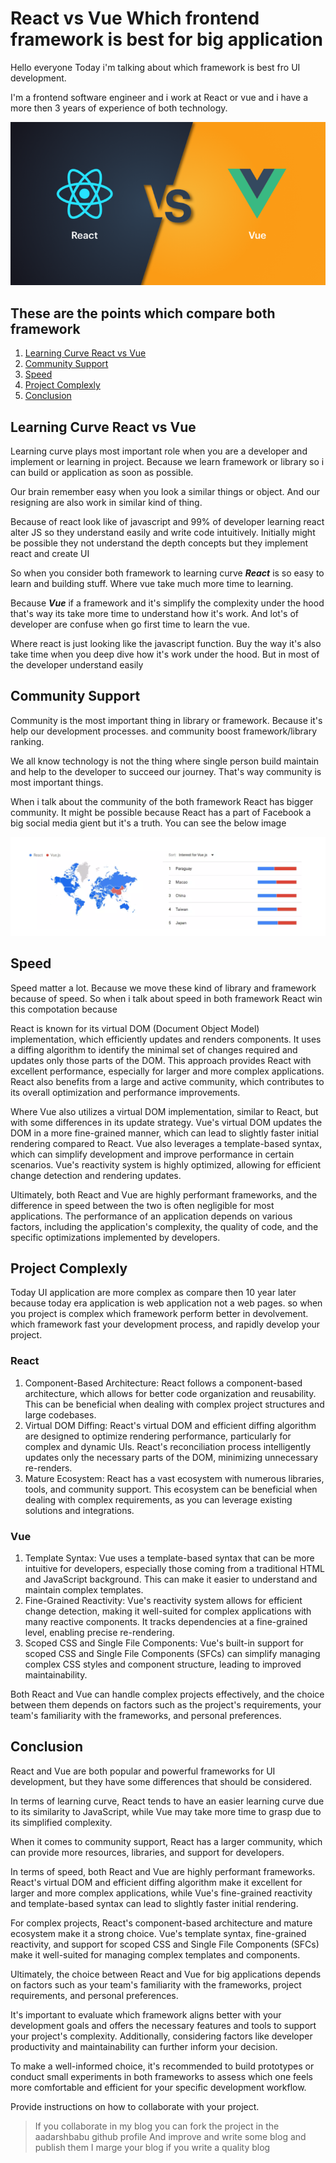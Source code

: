 # React vs Vue Which frontend framework is best for big application

Hello everyone Today i'm talking about which framework is best fro UI development.

I'm a frontend software engineer and i work at React or vue and i have a more then 3 years of experience of both technology.

![React vs vue community](images/reactVsVue.png)

## These are the points which compare both framework

1. [Learning Curve React vs Vue](#learning-curve-react-vs-vue)
2. [Community Support](#community-support)
3. [Speed](#Speed)
4. [Project Complexly](#project-complexly)
5. [Conclusion](#conclusion)

## Learning Curve React vs Vue

Learning curve plays most important role when you are a developer and implement or learning in project. Because we learn framework or library so i can build or application as soon as possible.

Our brain remember easy when you look a similar things or object. And our resigning are also work in similar kind of thing.

Because of react look like of javascript and 99% of developer learning react alter JS so they understand easily and write code intuitively. Initially might be possible they not understand the depth concepts but they implement react and create UI

So when you consider both framework to learning curve **_React_** is so easy to learn and building stuff. Where vue take much more time to learning.

Because **_Vue_** if a framework and it's simplify the complexity under the hood that's way its take more time to understand how it's work. And lot's of developer are confuse when go first time to learn the vue.

Where react is just looking like the javascript function. Buy the way it's also take time when you deep dive how it's work under the hood. But in most of the developer understand easily

## Community Support

Community is the most important thing in library or framework. Because it's help our development processes. and community boost framework/library ranking.

We all know technology is not the thing where single person build maintain and help to the developer to succeed our journey. That's way community is most important things.

When i talk about the community of the both framework React has bigger community. It might be possible because React has a part of Facebook a big social media gient but it's a truth. You can see the below image

![React vs vue community](images/community-React-vs-Vue.png)

## Speed

Speed matter a lot. Because we move these kind of library and framework because of speed. So when i talk about speed in both framework React win this compotation because

React is known for its virtual DOM (Document Object Model) implementation, which efficiently updates and renders components. It uses a diffing algorithm to identify the minimal set of changes required and updates only those parts of the DOM. This approach provides React with excellent performance, especially for larger and more complex applications. React also benefits from a large and active community, which contributes to its overall optimization and performance improvements.

Where Vue also utilizes a virtual DOM implementation, similar to React, but with some differences in its update strategy. Vue's virtual DOM updates the DOM in a more fine-grained manner, which can lead to slightly faster initial rendering compared to React. Vue also leverages a template-based syntax, which can simplify development and improve performance in certain scenarios. Vue's reactivity system is highly optimized, allowing for efficient change detection and rendering updates.

Ultimately, both React and Vue are highly performant frameworks, and the difference in speed between the two is often negligible for most applications. The performance of an application depends on various factors, including the application's complexity, the quality of code, and the specific optimizations implemented by developers.

## Project Complexly

Today UI application are more complex as compare then 10 year later because today era application is web application not a web pages. so when you project is complex which framework perform better in devolvement. which framework fast your development process, and rapidly develop your project.

### React

1. Component-Based Architecture: React follows a component-based architecture, which allows for better code organization and reusability. This can be beneficial when dealing with complex project structures and large codebases.
2. Virtual DOM Diffing: React's virtual DOM and efficient diffing algorithm are designed to optimize rendering performance, particularly for complex and dynamic UIs. React's reconciliation process intelligently updates only the necessary parts of the DOM, minimizing unnecessary re-renders.
3. Mature Ecosystem: React has a vast ecosystem with numerous libraries, tools, and community support. This ecosystem can be beneficial when dealing with complex requirements, as you can leverage existing solutions and integrations.

### Vue

1.  Template Syntax: Vue uses a template-based syntax that can be more intuitive for developers, especially those coming from a traditional HTML and JavaScript background. This can make it easier to understand and maintain complex templates.
2.  Fine-Grained Reactivity: Vue's reactivity system allows for efficient change detection, making it well-suited for complex applications with many reactive components. It tracks dependencies at a fine-grained level, enabling precise re-rendering.
3.  Scoped CSS and Single File Components: Vue's built-in support for scoped CSS and Single File Components (SFCs) can simplify managing complex CSS styles and component structure, leading to improved maintainability.

Both React and Vue can handle complex projects effectively, and the choice between them depends on factors such as the project's requirements, your team's familiarity with the frameworks, and personal preferences.

## Conclusion

React and Vue are both popular and powerful frameworks for UI development, but they have some differences that should be considered.

In terms of learning curve, React tends to have an easier learning curve due to its similarity to JavaScript, while Vue may take more time to grasp due to its simplified complexity.

When it comes to community support, React has a larger community, which can provide more resources, libraries, and support for developers.

In terms of speed, both React and Vue are highly performant frameworks. React's virtual DOM and efficient diffing algorithm make it excellent for larger and more complex applications, while Vue's fine-grained reactivity and template-based syntax can lead to slightly faster initial rendering.

For complex projects, React's component-based architecture and mature ecosystem make it a strong choice. Vue's template syntax, fine-grained reactivity, and support for scoped CSS and Single File Components (SFCs) make it well-suited for managing complex templates and components.

Ultimately, the choice between React and Vue for big applications depends on factors such as your team's familiarity with the frameworks, project requirements, and personal preferences.

It's important to evaluate which framework aligns better with your development goals and offers the necessary features and tools to support your project's complexity. Additionally, considering factors like developer productivity and maintainability can further inform your decision.

To make a well-informed choice, it's recommended to build prototypes or conduct small experiments in both frameworks to assess which one feels more comfortable and efficient for your specific development workflow.

Provide instructions on how to collaborate with your project.

> If you collaborate in my blog you can fork the project in the aadarshbabu github profile
> And improve and write some blog and publish them
> I marge your blog if you write a quality blog
